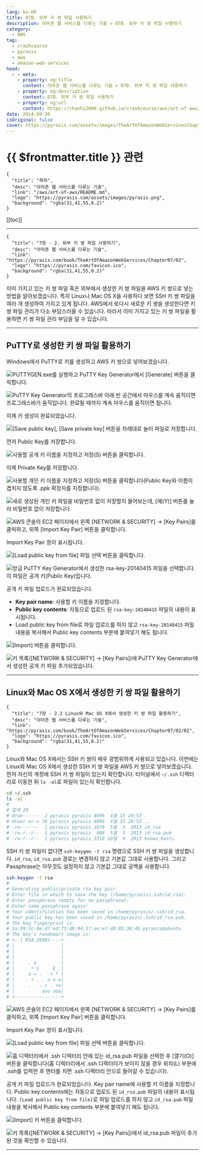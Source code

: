 ```yaml
---
lang: ko-KR
title: 07B. 외부 키 쌍 파일 사용하기
description: 아마존 웹 서비스를 다루는 기술 > 07B. 외부 키 쌍 파일 사용하기
category:
  - AWS
tag: 
  - crashcourse
  - pyrasis
  - aws 
  - amazon-web-services
head:
  - - meta:
    - property: og:title
      content: 아마존 웹 서비스를 다루는 기술 > 07B. 외부 키 쌍 파일 사용하기
    - property: og:description
      content: 07B. 외부 키 쌍 파일 사용하기
    - property: og:url
      content: https://chanhi2000.github.io/crashcourse/aws/art-of-aws/07B.html
date: 2014-09-30
isOriginal: false
cover: https://pyrasis.com/assets/images/TheArtOfAmazonWebServicesChapter07/5_.png
---
```


# {{ $frontmatter.title }} 관련

```component VPCard
{
  "title": "목차",
  "desc": "아마존 웹 서비스를 다루는 기술",
  "link": "/aws/art-of-aws/README.md",
  "logo": "https://pyrasis.com/assets/images/pyrasis.png",
  "background": "rgba(31,41,55,0.2)"
}
```

[[toc]]

---

```component VPCard
{
  "title": "7장 - 2. 외부 키 쌍 파일 사용하기",
  "desc": "아마존 웹 서비스를 다루는 기술",
  "link": "https://pyrasis.com/book/TheArtOfAmazonWebServices/Chapter07/02",
  "logo": "https://pyrasis.com/favicon.ico",
  "background": "rgba(31,41,55,0.2)"
}
```

이미 가지고 있는 키 쌍 파일 혹은 외부에서 생성한 키 쌍 파일을 AWS 키 쌍으로 넣는 방법을 알아보겠습니다. 특히 Linux나 Mac OS X을 사용하다 보면 SSH 키 쌍 파일을 여러 개 생성하여 가지고 있게 됩니다. AWS에서 또다시 새로운 키 쌍을 생성한다면 키 쌍 파일 관리가 다소 부담스러울 수 있습니다. 따라서 이미 가지고 있는 키 쌍 파일을 활용하면 키 쌍 파일 관리 부담을 덜 수 있습니다.

---

## PuTTY로 생성한 키 쌍 파일 활용하기

Windows에서 PuTTY로 키를 생성하고 AWS 키 쌍으로 넣어보겠습니다.

![<FontIcon icon="iconfont icon-play"/>`PUTTYGEN.exe`를 실행하고 PuTTY Key Generator에서 <FontIcon icon="iconfont icon-select"/>`[Generate]` 버튼을 클릭합니다.](https://pyrasis.com/assets/images/TheArtOfAmazonWebServicesChapter07/5_.png)

![PuTTY Key Generator의 프로그레스바 아래 빈 공간에서 마우스를 계속 움직이면 프로그레스바가 움직입니다. 완료될 때까지 계속 마우스를 움직이면 됩니다.](https://pyrasis.com/assets/images/TheArtOfAmazonWebServicesChapter07/6.png)

이제 키 생성이 완료되었습니다.

![<FontIcon icon="iconfont icon-select"/>`[Save public key]`, <FontIcon icon="iconfont icon-select"/>`[Save private key]` 버튼을 차례대로 눌러 파일로 저장합니다.](https://pyrasis.com/assets/images/TheArtOfAmazonWebServicesChapter07/7_.png)

먼저 Public Key를 저장합니다.

![사용할 공개 키 이름을 지정하고 저장(S) 버튼을 클릭합니다.](https://pyrasis.com/assets/images/TheArtOfAmazonWebServicesChapter07/8_.png)

이제 Private Key를 저장합니다.

![사용할 개인 키 이름을 지정하고 저장(S) 버튼을 클릭합니다(Public Key와 이름이 겹치지 않도록 `.ppk` 확장자를 지정합니다).](https://pyrasis.com/assets/images/TheArtOfAmazonWebServicesChapter07/9_.png)

![새로 생성된 개인 키 파일을 비밀번호 없이 저장할지 물어보는데, <FontIcon icon="iconfont icon-select"/>`[예(Y)]` 버튼를 눌러 비밀번호 없이 저장합니다.](https://pyrasis.com/assets/images/TheArtOfAmazonWebServicesChapter07/10_.png)

![AWS 콘솔의 EC2 페이지에서 왼쪽 <FontIcon icon="iconfont icon-select"/>`[NETWORK & SECURITY]` → `[Key Pairs]`를 클릭하고, 위쪽 <FontIcon icon="iconfont icon-select"/>`[Import Key Pair]` 버튼을 클릭합니다.](https://pyrasis.com/assets/images/TheArtOfAmazonWebServicesChapter07/11_.png)

Import Key Pair 창이 표시됩니다.

![<FontIcon icon="iconfont icon-select"/>`[Load public key from file]` 파일 선택 버튼을 클릭합니다.](https://pyrasis.com/assets/images/TheArtOfAmazonWebServicesChapter07/12_.png)

![방금 PuTTY Key Generator에서 생성한 <FontIcon icon="iconfont icon-token"/>`rsa-key-20140415` 파일을 선택합니다. 이 파일은 공개 키(Public Key)입니다.](https://pyrasis.com/assets/images/TheArtOfAmazonWebServicesChapter07/13_.png)

공개 키 파일 업로드가 완료되었습니다.

- **Key pair name**: 사용할 키 이름을 지정합니다.
- **Public key contents**: 자동으로 업로드 된 <FontIcon icon="iconfont icon-token"/>`rsa-key-20140415` 파일의 내용이 표시됩니다.
- Load public key from file로 파일 업로드를 하지 않고 <FontIcon icon="iconfont icon-token"/>`rsa-key-20140415` 파일 내용을 복사해서 Public key contents 부분에 붙여넣기 해도 됩니다.

![<FontIcon icon="iconfont icon-select"/>`[Import]` 버튼을 클릭합니다.](https://pyrasis.com/assets/images/TheArtOfAmazonWebServicesChapter07/14_.png)

![키 목록(<FontIcon icon="iconfont icon-select"/>`[NETWORK & SECURITY]` → `[Key Pairs]`)에 PuTTY Key Generator에서 생성한 공개 키 파일 추가되었습니다.](https://pyrasis.com/assets/images/TheArtOfAmazonWebServicesChapter07/15_.png)

---

## Linux와 Mac OS X에서 생성한 키 쌍 파일 활용하기

```component VPCard
{
  "title": "7장 - 2.2 Linux와 Mac OS X에서 생성한 키 쌍 파일 활용하기",
  "desc": "아마존 웹 서비스를 다루는 기술",
  "link": "https://pyrasis.com/book/TheArtOfAmazonWebServices/Chapter07/02/02",
  "logo": "https://pyrasis.com/favicon.ico",
  "background": "rgba(31,41,55,0.2)"
}
```

Linux와 Mac OS X에서는 SSH 키 쌍이 매우 광범위하게 사용되고 있습니다. 이번에는 Linux와 Mac OS X에서 생성한 SSH 키 쌍 파일을 AWS 키 쌍으로 넣어보겠습니다. 먼저 자신의 계정에 SSH 키 쌍 파일이 있는지 확인합니다. 터미널에서 <FontIcon icon="fas fa-folder-open"/>`~/.ssh` 디렉터리로 이동한 뒤 <FontIcon icon="iconfont icon-shell"/>`ls -al`로 파일이 있는지 확인합니다.

```sh
cd ~/.ssh
ls -al
# 
# 합계 20
# drwx------  2 pyrasis pyrasis 4096  4월 15 20:53 .
# drwxr-xr-x 78 pyrasis pyrasis 4096  4월 15 20:53 ..
# -rw-------  1 pyrasis pyrasis 1679  5월  3  2013 id_rsa
# -rw-r--r--  1 pyrasis pyrasis  408  5월  3  2013 id_rsa.pub
# -rw-r--r--  1 pyrasis pyrasis 3318 10월  9  2013 known_hosts
```

SSH 키 쌍 파일이 없다면 <FontIcon icon="iconfont icon-shell"/>`ssh-keygen -t rsa` 명령으로 SSH 키 쌍 파일을 생성합니다. <FontIcon icon="iconfont icon-token"/>`id_rsa`, <FontIcon icon="iconfont icon-token"/>`id_rsa.pub` 경로는 변경하지 않고 기본값 그대로 사용합니다. 그리고 Passphrase는 아무것도 설정하지 않고 기본값 그대로 공백을 사용합니다.

```sh
ssh-keygen -t rsa
#
# Generating public/private rsa key pair.
# Enter file in which to save the key (/home/pyrasis/.ssh/id_rsa):
# Enter passphrase (empty for no passphrase):
# Enter same passphrase again:
# Your identification has been saved in /home/pyrasis/.ssh/id_rsa.
# Your public key has been saved in /home/pyrasis/.ssh/id_rsa.pub.
# The key fingerprint is:
# 1a:99:3c:8e:d7:ed:f3:d8:94:57:ae:e7:d8:05:36:4b pyrasis@ubuntu
# The key's randomart image is:
# +--[ RSA 2048]----+
# |                 |
# |                 |
# |                 |
# |     . o         |
# |      * S     E .|
# |     o = .   + * |
# |    . + . . o o o|
# |     .   ..+ . +o|
# |          ooo ooo|
# +-----------------+
```

![AWS 콘솔의 EC2 페이지에서 왼쪽 <FontIcon icon="iconfont icon-select"/>`[NETWORK & SECURITY]` → `[Key Pairs]`를 클릭하고, 위쪽 <FontIcon icon="iconfont icon-select"/>`[Import Key Pair]` 버튼을 클릭합니다.](https://pyrasis.com/assets/images/TheArtOfAmazonWebServicesChapter07/16_.png)

Import Key Pair 창이 표시됩니다.

![<FontIcon icon="iconfont icon-select"/>`[Load public key from file]` 파일 선택 버튼을 클릭합니다.](https://pyrasis.com/assets/images/TheArtOfAmazonWebServicesChapter07/17_.png)

![홈 디렉터리에서 <FontIcon icon="fas fa-folder-open"/>`.ssh` 디렉터리 안에 있는 <FontIcon icon="iconfont icon-token"/>`id_rsa.pub` 파일을 선택한 후 <FontIcon icon="iconfont icon-select"/>`[열기(O)]` 버튼을 클릭합니다(홈 디렉터리에서 <FontIcon icon="fas fa-folder-open"/>`.ssh` 디렉터리가 보이지 않을 경우 위치(L) 부분에 `.ssh`를 입력한 후 엔터를 치면 <FontIcon icon="fas fa-folder-open"/>`.ssh` 디렉터리 안으로 들어갈 수 있습니다).](https://pyrasis.com/assets/images/TheArtOfAmazonWebServicesChapter07/18_.png)

공개 키 파일 업로드가 완료되었습니다. Key pair name에 사용할 키 이름을 지정합니다. Public key contents에는 자동으로 업로드 된 <FontIcon icon="iconfont icon-token"/>`id_rsa.pub` 파일의 내용이 표시됩니다. <FontIcon icon="iconfont icon-select"/>`[Load public key from file]`로 파일 업로드를 하지 않고 <FontIcon icon="iconfont icon-token"/>`id_rsa.pub` 파일 내용을 복사해서 Public key contents 부분에 붙여넣기 해도 됩니다.

![<FontIcon icon="iconfont icon-select"/>`[Import]` 키 버튼을 클릭합니다.](https://pyrasis.com/assets/images/TheArtOfAmazonWebServicesChapter07/19_.png)

![키 목록(<FontIcon icon="iconfont icon-select"/>`[NETWORK & SECURITY]` → `[Key Pairs]`)에서 `id_rsa.pub` 파일이 추가된 것을 확인할 수 있습니다.](https://pyrasis.com/assets/images/TheArtOfAmazonWebServicesChapter07/20_.png)

---

<TagLinks />